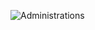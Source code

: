 ![Administrations](https://github.com/user-attachments/assets/e81829eb-41ba-4921-8b0d-bd0d8c33ea30)
